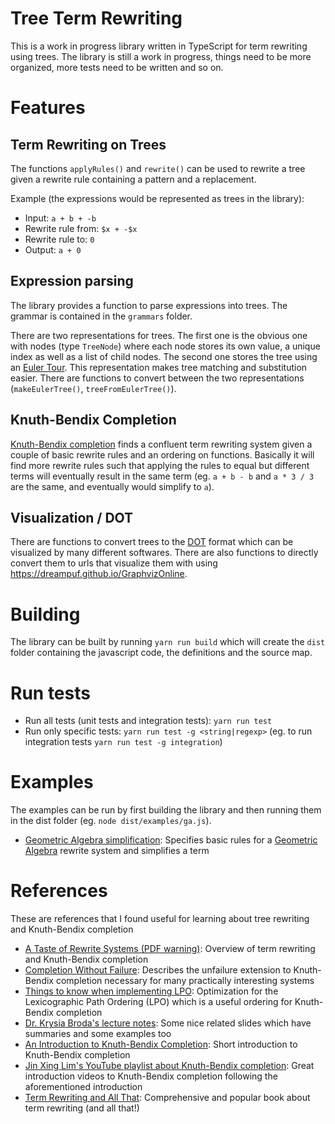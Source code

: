 # Tree Term Rewriting
This is a work in progress library written in TypeScript for term rewriting using trees. The library is still a work in progress, things need to be more organized, more tests need to be written and so on.

# Features
## Term Rewriting on Trees
The functions `applyRules()` and `rewrite()` can be used to rewrite a tree given a rewrite rule containing a pattern and a replacement.

Example (the expressions would be represented as trees in the library):
- Input: `a + b + -b`
- Rewrite rule from: `$x + -$x`
- Rewrite rule to: `0`
- Output: `a + 0`

## Expression parsing
The library provides a function to parse expressions into trees. The grammar is contained in the `grammars` folder.

There are two representations for trees. The first one is the obvious one with nodes (type `TreeNode`) where each node stores its own value, a unique index as well as a list of child nodes.
The second one stores the tree using an [Euler Tour](https://en.wikipedia.org/wiki/Euler_tour_technique). This representation makes tree matching and substitution easier. There are functions to convert between the two representations (`makeEulerTree()`, `treeFromEulerTree()`).

## Knuth-Bendix Completion
[Knuth-Bendix completion](https://en.wikipedia.org/wiki/Knuth%E2%80%93Bendix_completion_algorithm) finds a confluent term rewriting system given a couple of basic rewrite rules and an ordering on functions.
Basically it will find more rewrite rules such that applying the rules to equal but different terms will eventually result in the same term (eg. `a + b - b` and `a * 3 / 3` are the same, and eventually would simplify to `a`).

## Visualization / DOT
There are functions to convert trees to the [DOT](https://en.wikipedia.org/wiki/DOT_(graph_description_language)) format which can be visualized by many different softwares. There are also functions to directly convert them to urls
that visualize them with using https://dreampuf.github.io/GraphvizOnline.

# Building
The library can be built by running `yarn run build` which will create the `dist` folder containing the javascript code, the definitions and the source map.

# Run tests
- Run all tests (unit tests and integration tests): `yarn run test`
- Run only specific tests: `yarn run test -g <string|regexp>` (eg. to run integration tests `yarn run test -g integration`)

# Examples
The examples can be run by first building the library and then running them in the dist folder (eg. `node dist/examples/ga.js`).

- [Geometric Algebra simplification](examples/ga.ts): Specifies basic rules for a [Geometric Algebra](https://en.wikipedia.org/wiki/Geometric_algebra) rewrite system and simplifies a term

# References
These are references that I found useful for learning about tree rewriting and Knuth-Bendix completion
- [A Taste of Rewrite Systems (PDF warning)](https://www.cs.tau.ac.il/~nachum/papers/taste-fixed.pdf): Overview of term rewriting and Knuth-Bendix completion
- [Completion Without Failure](http://citeseerx.ist.psu.edu/viewdoc/summary?doi=10.1.1.32.979): Describes the unfailure extension to Knuth-Bendix completion necessary for many practically interesting systems
- [Things to know when implementing LPO](https://www.worldscientific.com/doi/10.1142/S0218213006002564): Optimization for the Lexicographic Path Ordering (LPO) which is a useful ordering for Knuth-Bendix completion
- [Dr. Krysia Broda's lecture notes](http://wp.doc.ic.ac.uk/kb/teaching/): Some nice related slides which have summaries and some examples too
- [An Introduction to Knuth-Bendix Completion](https://www.researchgate.net/publication/220460160_An_Introduction_to_Knuth-Bendix_Completion): Short introduction to Knuth-Bendix completion
- [Jin Xing Lim's YouTube playlist about Knuth-Bendix completion](https://www.youtube.com/watch?v=cB5lvUK3wLU&list=PL0u-TZkut9qKOUXUPk0pIBI6-py0lrUty): Great introduction videos to Knuth-Bendix completion following the aforementioned introduction
- [Term Rewriting and All That](https://www.cambridge.org/core/books/term-rewriting-and-all-that/71768055278D0DEF4FFC74722DE0D707): Comprehensive and popular book about term rewriting (and all that!)